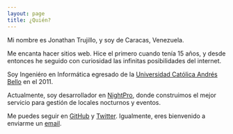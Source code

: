 ```yaml
---
layout: page
title: ¿Quién?
---
```


Mi nombre es Jonathan Trujillo, y soy de Caracas, Venezuela.

Me encanta hacer sitios web. Hice el primero cuando tenía 15 años, y desde entonces he seguido con curiosidad las infinitas posibilidades del internet.

Soy Ingeniéro en Informática egresado de la [Universidad Católica Andrés Bello](http://www.ucab.edu.ve/) en el 2011.

Actualmente, soy desarrollador en [NightPro](http://nightpro.co/), donde construimos el mejor servicio para gestión de locales nocturnos y eventos.

Me puedes seguir en [GitHub](https://github.com/jonotrujillo) y [Twitter](https://twitter.com/jonotrujillo). Igualmente, eres bienvenido a enviarme un [email](mailto:trujillo.jonathan@gmail.com).